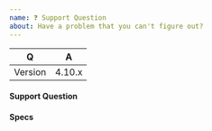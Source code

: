 ```yaml
---
name: ❓ Support Question
about: Have a problem that you can't figure out?
---
```


<!-- Fill in the relevant information below to help triage your issue. -->
<!--
Note: All issues will instant closed if the issue template is not complete. Please understand that it is easier for us if you fill out the template to help you faster.

!All text inside \<\!-- \--\> will be hidden from us so please remove the arrows in the statements below.
-->

|    Q        |   A
|------------ | -----
| Version     | 4.10.x

<!--
Before asking question here, please try asking on Gitter or Discord first.
Keep in mind that GitHub is primarily an issue tracker.
-->

#### Support Question
<!-- Describe the issue you are facing here. -->

#### Specs
<!-- Run the diagnostic script -->
